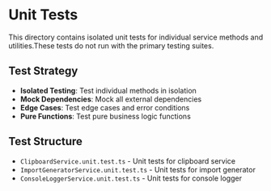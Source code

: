 # Unit Tests

This directory contains isolated unit tests for individual service methods and utilities.These tests do not run with the primary testing suites.

## Test Strategy

- **Isolated Testing**: Test individual methods in isolation
- **Mock Dependencies**: Mock all external dependencies
- **Edge Cases**: Test edge cases and error conditions
- **Pure Functions**: Test pure business logic functions

## Test Structure

- `ClipboardService.unit.test.ts` - Unit tests for clipboard service
- `ImportGeneratorService.unit.test.ts` - Unit tests for import generator
- `ConsoleLoggerService.unit.test.ts` - Unit tests for console logger

